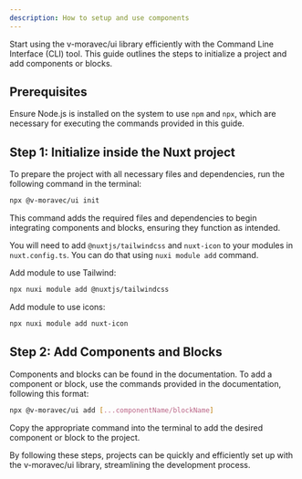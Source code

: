```yaml
---
description: How to setup and use components
---
```


Start using the v-moravec/ui library efficiently with the Command Line Interface (CLI) tool. This guide outlines the steps to initialize a project and add components or blocks.

## Prerequisites

Ensure Node.js is installed on the system to use `npm` and `npx`, which are necessary for executing the commands provided in this guide.

## Step 1: Initialize inside the Nuxt project

To prepare the project with all necessary files and dependencies, run the following command in the terminal:

```bash
npx @v-moravec/ui init
```

This command adds the required files and dependencies to begin integrating components and blocks, ensuring they function as intended.

You will need to add `@nuxtjs/tailwindcss` and `nuxt-icon` to your modules in `nuxt.config.ts`. You can do that using `nuxi module add` command.

Add module to use Tailwind:

```bash
npx nuxi module add @nuxtjs/tailwindcss
```

Add module to use icons:

```bash
npx nuxi module add nuxt-icon
```

## Step 2: Add Components and Blocks

Components and blocks can be found in the documentation. To add a component or block, use the commands provided in the documentation, following this format:

```bash
npx @v-moravec/ui add [...componentName/blockName]
```

Copy the appropriate command into the terminal to add the desired component or block to the project.

By following these steps, projects can be quickly and efficiently set up with the v-moravec/ui library, streamlining the development process.
